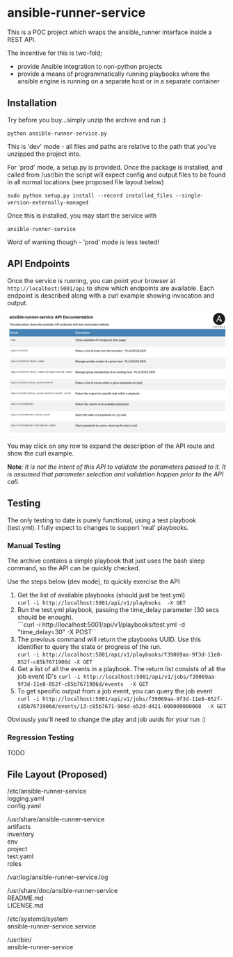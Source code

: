 # ansible-runner-service
This is a POC project which wraps the ansible_runner interface inside a REST API.  

The incentive for this is two-fold;
- provide Ansible integration to non-python projects
- provide a means of programmatically running playbooks where the ansible engine is running on a separate host or in a separate container

## Installation
Try before you buy...simply unzip the archive and run :)
```
python ansible-runner-service.py
```
This is 'dev' mode - all files and paths are relative to the path that you've
unzipped the project into.

For 'prod' mode, a setup.py is provided. Once the package is installed, and
called from /usr/bin the script will expect config and output files to be
found in all normal locations (see proposed file layout below)  
```
sudo python setup.py install --record installed_files --single-version-externally-managed
```

Once this is installed, you may start the service with
```
ansible-runner-service
```
Word of warning though - 'prod' mode is less tested!

## API Endpoints

Once the service is running, you can point your browser at  ```http://localhost:5001/api``` to show which endpoints are available. Each endpoint is described along with a curl example showing invocation and output.  

![API endpoints](./screenshots/ansible-runner-service-API.png)

You may click on any row to expand the description of the API route and show the curl example.  

**Note**: *It is not the intent of this API to validate the parameters passed to it. It is assumed that parameter selection and validation happen prior to the API call.*  

## Testing
The only testing to date is purely functional, using a test playbook (test.yml). I fully expect to changes to support 'real' playbooks.  

### Manual Testing
The archive contains a simple playbook that just uses the bash sleep command, so the API can be quickly checked.  

Use the steps below (dev mode), to quickly exercise the API  
1. Get the list of available playbooks (should just be test.yml)  
```curl -i http://localhost:5001/api/v1/playbooks  -X GET```
2. Run the test.yml playbook, passing the time_delay parameter (30 secs should be enough).  
```curl -i http://localhost:5001/api/v1/playbooks/test.yml -d "time_delay=30" -X POST``  
3. The previous command will return the playbooks UUID. Use this identifier to query the state or progress of the run.  
```curl -i http://localhost:5001/api/v1/playbooks/f39069aa-9f3d-11e8-852f-c85b7671906d -X GET```
4. Get a list of all the events in a playbook. The return list consists of all the job event ID's
```curl -i http://localhost:5001/api/v1/jobs/f39069aa-9f3d-11e8-852f-c85b7671906d/events  -X GET```
5. To get specific output from a job event, you can query the job event  
```curl -i http://localhost:5001/api/v1/jobs/f39069aa-9f3d-11e8-852f-c85b7671906d/events/13-c85b7671-906d-e52d-d421-000000000008  -X GET```  

Obviously you'll need to change the play and job uuids for your run :)

### Regression Testing
TODO  

## File Layout (Proposed)

/etc/ansible-runner-service  
    logging.yaml  
    config.yaml

/usr/share/ansible-runner-service  
    artifacts  
    inventory  
    env  
    project  
        test.yaml  
    roles

/var/log/ansible-runner-service.log  

/usr/share/doc/ansible-runner-service  
    README.md  
    LICENSE.md  

/etc/systemd/system  
    ansible-runner-service.service  

/usr/bin/  
    ansible-runner-service  
